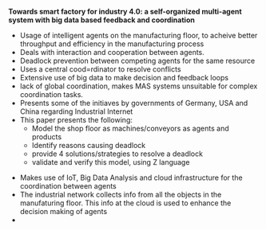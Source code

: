 **Towards smart factory for industry 4.0: a self-organized multi-agent system with big data based feedback and coordination**

- Usage of intelligent agents on the manufacturing floor, to acheive better throughput and efficiency in the manufacturing process
- Deals with interaction and cooperation between agents.
- Deadlock prevention between competing agents for the same resource
- Uses a central cood=rdinator to resolve conflicts
- Extensive use of big data to make decision and feedback loops
- lack of global coordination, makes MAS systems unsuitable for complex coordination tasks.
- Presents some of the initiaves by governments of Germany, USA and China regarding Industrial Internet
- This paper presents the following:
    - Model the shop floor as machines/conveyors as agents and products
    - Identify reasons causing deadlock
    - provide 4 solutions/strategies to resolve a deadlock
    - validate and verify this model, using Z language


* Makes use of IoT, Big Data Analysis and cloud infrastructure for the coordination between agents
* The industrial network collects info from all the objects in the manufaturing floor. This info at the cloud is used to enhance the decision making of agents
* 